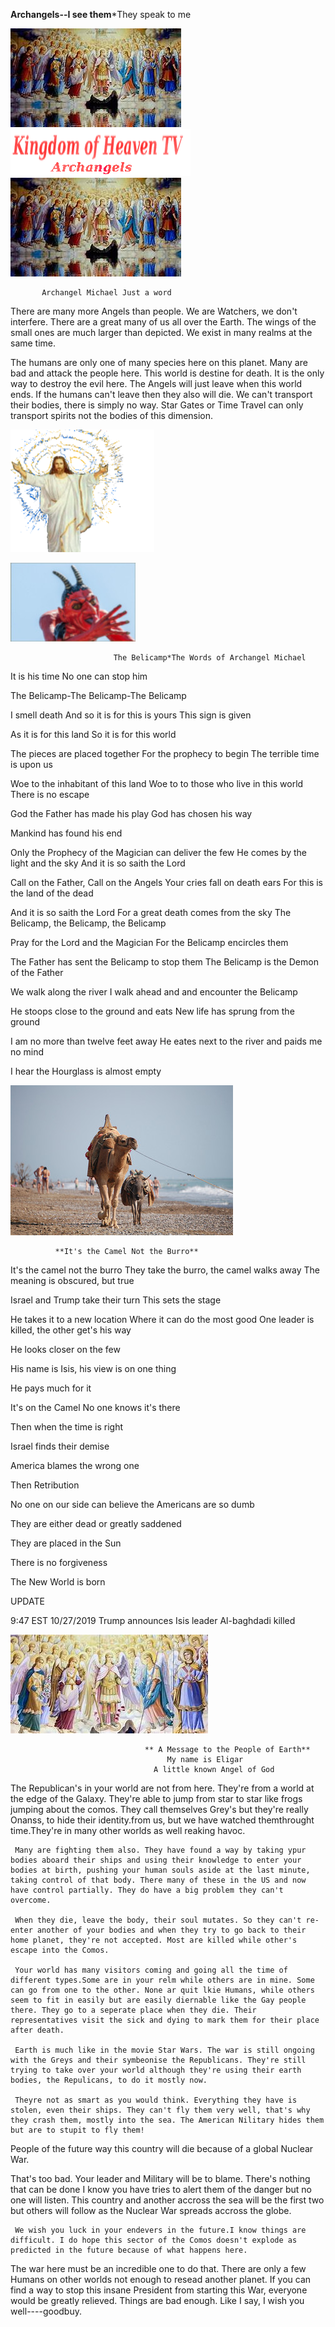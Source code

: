 

**Archangels--I see them***They speak to me

![](images/angel.jpg)![](images/logo_main.png)![](images/angel.jpg)




           Archangel Michael Just a word
There are many more Angels than people. We are Watchers, we don't interfere. There are a great many of us all over the Earth.
The wings of the small ones are much larger than depicted. We exist in many realms at the same time.

The humans are only one of many species here on this planet. Many are bad and attack the people here.
This world is destine for death. It is the only way to destroy the evil here. 
The Angels will just leave when this world ends. If the humans can't leave then they also will die. 
We can't transport their bodies, there is simply no way. Star Gates or Time Travel can only transport spirits not the bodies of this dimension. 




![](images/jes.png)






![](images/belicamp.jpg)

                           The Belicamp*The Words of Archangel Michael 

It is his time
No one can stop him

 The Belicamp-The Belicamp-The Belicamp

I smell death
And so it is for this is yours
This sign is given

As it is for this land
So it is for this world

The pieces are placed together
For the prophecy to begin
The terrible time is upon us

Woe to the inhabitant of this land
Woe to to those who live in this world
There is no escape

God the Father has made his play
God has chosen his way

Mankind has found his end

Only the Prophecy of the Magician can deliver the few
He comes by the light and the sky
And it is so saith the Lord

Call on the Father, Call on the Angels
Your cries fall on death ears
For this is the land of the dead

And it is so saith the Lord
For a great death comes from the sky
The Belicamp, the Belicamp, the Belicamp

Pray for the Lord and the Magician
For the Belicamp encircles them

The Father has sent the Belicamp to stop them
The Belicamp is the Demon of the Father

We walk along the river
I walk ahead and and encounter the Belicamp

He stoops close to the ground and eats
New life has sprung from the ground

I am no more than twelve feet away
He eates next to the river and paids me no mind

I hear the Hourglass is almost empty


![](images/camel1.jpg)

              **It's the Camel Not the Burro**

It's the camel not the burro
They take the burro, the camel walks away
The meaning is obscured, but true

Israel and Trump take their turn
This sets the stage

He takes it to a new location
Where it can do the most good
One leader is killed, the other get's his way

He looks closer on the few

His name is Isis, his view is on one thing

He pays much for it

It's on the Camel
No one knows it's there

Then when the time is right

Israel finds their demise

America blames the wrong one

Then Retribution

No one on our side can believe the Americans are so dumb

They are either dead or greatly saddened 

They are placed in the Sun

There is no forgiveness

The New World is born


UPDATE

9:47 EST 10/27/2019 Trump announces Isis leader Al-baghdadi killed

![](images/angels.jpg)

                                  ** A Message to the People of Earth**
                                       My name is Eligar
                                    A little known Angel of God

The Republican's in your world are not from here. They're from a world at the edge of the Galaxy. They're able to jump from star to star like frogs jumping about the comos. They call themselves Grey's but they're really Onanss, to hide their identity.from us, but we have watched themthrought time.They're in many other worlds as well reaking havoc. 

     Many are fighting them also. They have found a way by taking ypur bodies aboard their ships and using their knowledge to enter your bodies at birth, pushing your human souls aside at the last minute, taking control of that body. There many of these in the US and now have control partially. They do have a big problem they can't overcome.

     When they die, leave the body, their soul mutates. So they can't re-enter another of your bodies and when they try to go back to their home planet, they're not accepted. Most are killed while other's escape into the Comos.

     Your world has many visitors coming and going all the time of different types.Some are in your relm while others are in mine. Some can go from one to the other. None ar quit lkie Humans, while others seem to fit in easily but are easily diernable like the Gay people there. They go to a seperate place when they die. Their representatives visit the sick and dying to mark them for their place after death.

     Earth is much like in the movie Star Wars. The war is still ongoing with the Greys and their symbeonise the Republicans. They're still trying to take over your world although they're using their earth bodies, the Repulicans, to do it mostly now. 

     Theyre not as smart as you would think. Everything they have is stolen, even their ships. They can't fly them very well, that's why they crash them, mostly into the sea. The American Nilitary hides them but are to stupit to fly them!
People of the future way this country will die because of a global Nuclear War.

That's too bad. Your leader and Military will be to blame. There's nothing that can be done I know you have tries to alert them of the danger but no one will listen. This country and another accross the sea will be the first two but others will follow as the Nuclear War spreads accross the globe.

     We wish you luck in your endevers in the future.I know things are difficult. I do hope this sector of the Comos doesn't explode as predicted in the future because of what happens here.

The war here must be an incredible one to do that. There are only a few Humans on other worlds not enough to resead another planet. If you can find a way to stop this insane President from starting this War, everyone would be greatly relieved. Things are bad enough. Like I say, I wish you well----goodbuy.






